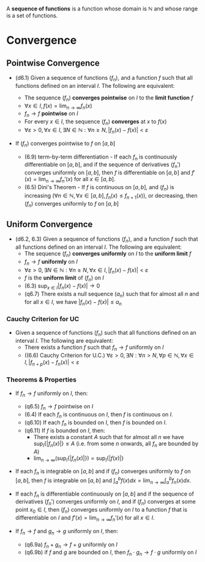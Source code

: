 A **sequence of functions** is a function whose domain is $\mathbb{N}$ and whose range is a set of functions.
# Convergence

## Pointwise Convergence

- (d6.1) Given a sequence of functions $(f_n)$, and a function $f$ such that all functions defined on an interval $I$. The following are equivalent: 
	- The sequence $(f_n)$ **converges pointwise** on $I$ to the **limit function** $f$
	-  $\forall x \in I,\,\displaystyle f(x) = \lim_{n \to \infty} f_n(x)$ 
	- $f_n\to f$ **pointwise** on $I$
	- For every $x\in I$, the sequence $(f_n)$ **converges** at $x$ to $f(x)$
	- $\forall \varepsilon > 0, \forall x\in I, \exists N\in \mathbb{N} : \forall n\geq N, |f_n(x) - f(x)| < \varepsilon$


- If $(f_n)$ converges pointwise to $f$ on $[a,b]$
	- (6.9) term-by-term differentiation - If each $f_n$ is continuously differentiable on $[a,b]$, and if the sequence of derivatives $(f_n')$ converges uniformly on $[a,b]$, then $f$ is differentiable on $[a,b]$ and $\displaystyle f'(x) = \lim_{n \to \infty} f_n'(x)$ for all $x\in [a,b]$.
	- (6.5) Dini's Theorem - If $f$ is continuous on $[a,b]$, and $(f_n)$ is increasing ($\forall n \in \mathbb{N},\forall x\in [a,b],f_n(x)\leq f_{n+1}(x)$), or decreasing, then $(f_n)$ converges uniformly to $f$ on $[a,b]$

## Uniform Convergence

- (d6.2, 6.3) Given a sequence of functions $(f_n)$, and a function $f$ such that all functions defined on an interval $I$. The following are equivalent: 
	- The sequence $(f_n)$ **converges uniformly** on $I$ to the **uniform limit** $f$
	- $f_n\to f$ **uniformly** on $I$
	- $\forall\varepsilon > 0,\exists N\in\mathbb{N}:\forall n\geq N,\forall x \in{I},|f_n(x) - f(x)| < \varepsilon$
	- $f$ is the **uniform limit** of $(f_n)$ on $I$
	- (6.3) $\displaystyle\sup_{x\in I} |f_n(x) - f(x)|\to 0$
	- (q6.7) There exists a null sequence $(a_n)$ such that for almost all $n$ and for all $x\in I$, we have $|f_n(x) - f(x)| \leq a_n$


### Cauchy Criterion for UC

- Given a sequence of functions $(f_n)$ such that all functions defined on an interval $I$. The following are equivalent: 
	- There exists a function $f$ such that $f_n\to f$ uniformly on $I$
	- ((6.6) Cauchy Criterion for U.C.) $\forall\varepsilon > 0 ,\exists N:\forall n>N,\forall p\in \mathbb{N},\forall x \in I,|f_{n+p}(x) - f_n(x)| < \varepsilon$

### Theorems & Properties

- If $f_{n}\to f$ uniformly on $I$, then:
	- (q6.5) $f_{n}\to f$ pointwise on $I$
	- (6.4) If each $f_n$ is continuous on $I$, then $f$ is continuous on $I$.
	- (q6.10) If each $f_n$ is bounded on $I$, then $f$ is bounded on $I$.
	- (q6.11) If $f$ is bounded on $I$, then:
		- There exists a constant $A$ such that for almost all $n$ we have $\displaystyle\sup_{I}\{\left| f_n(x) \right| \} \leq A$ (i.e. from some $n$ onwards, all $f_n$ are bounded by $A$)
		- $\displaystyle\lim_{n\to\infty} \left( \sup_{I}\{\left| f_n(x) \right| \} \right) = \sup_{I}\{\left| f(x) \right| \}$
- If each $f_n$ is integrable on $[a,b]$ and if $(f_n)$ converges uniformly to $f$ on $[a,b]$, then $f$ is integrable on $[a,b]$ and $\displaystyle \int_{a}^{b} f(x) dx = \lim_{n \to \infty} \int_{a}^{b} f_n(x) dx$.
- If each $f_n$ is differentiable continuously on $[a,b]$ and if the sequence of derivatives $(f_n')$ converges uniformly on $I$, and if $(f_n)$ converges at some point $x_0\in I$, then $(f_n)$ converges uniformly on $I$ to a function $f$ that is differentiable on $I$ and $\displaystyle f'(x) = \lim_{n \to \infty} f_n'(x)$ for all $x\in I$.

- If $f_n\to f$ and $g_n\to g$ uniformly on $I$, then:
	- (q6.9a) $f_n+g_n\to f+g$ uniformly on $I$
	- (q6.9b) if $f$ and $g$ are bounded on $I$, then $f_n \cdot g_n \to f\cdot g$ uniformly on $I$

